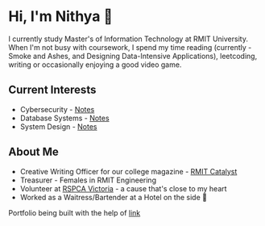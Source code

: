 # Hi, I'm Nithya 👋
I currently study Master's of Information Technology at RMIT University. 
When I'm not busy with coursework, I spend my time reading (currently - Smoke and Ashes, and Designing Data-Intensive Applications), leetcoding, writing or occasionally enjoying a good video game. 

## Current Interests 
- Cybersecurity - [Notes](https://github.com/NithyaNN3/cybersec)
- Database Systems - [Notes](https://github.com/NithyaNN3/System-design/tree/main/Databases)
- System Design - [Notes](https://github.com/NithyaNN3/System-design/)

## About Me
- Creative Writing Officer for our college magazine - [RMIT Catalyst](https://www.rusu.rmit.edu.au/catalyst)
- Treasurer - Females in RMIT Engineering
- Volunteer at [RSPCA Victoria](https://rspcavic.org/) - a cause that's close to my heart
- Worked as a Waitress/Bartender at a Hotel on the side 🥃



Portfolio being built with the help of [link](https://www.youtube.com/watch?v=ldwlOzRvYOU)
